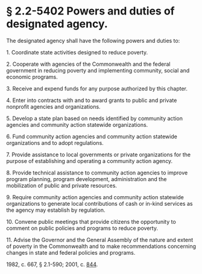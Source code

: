 # § 2.2-5402 Powers and duties of designated agency.

<p>The designated agency shall have the following powers and duties to:</p><p>1. Coordinate state activities designed to reduce poverty.</p><p>2. Cooperate with agencies of the Commonwealth and the federal government in reducing poverty and implementing community, social and economic programs.</p><p>3. Receive and expend funds for any purpose authorized by this chapter.</p><p>4. Enter into contracts with and to award grants to public and private nonprofit agencies and organizations.</p><p>5. Develop a state plan based on needs identified by community action agencies and community action statewide organizations.</p><p>6. Fund community action agencies and community action statewide organizations and to adopt regulations.</p><p>7. Provide assistance to local governments or private organizations for the purpose of establishing and operating a community action agency.</p><p>8. Provide technical assistance to community action agencies to improve program planning, program development, administration and the mobilization of public and private resources.</p><p>9. Require community action agencies and community action statewide organizations to generate local contributions of cash or in-kind services as the agency may establish by regulation.</p><p>10. Convene public meetings that provide citizens the opportunity to comment on public policies and programs to reduce poverty.</p><p>11. Advise the Governor and the General Assembly of the nature and extent of poverty in the Commonwealth and to make recommendations concerning changes in state and federal policies and programs.</p><p>1982, c. 667, § 2.1-590; 2001, c. <a href='http://lis.virginia.gov/cgi-bin/legp604.exe?011+ful+CHAP0844'>844</a>.</p>